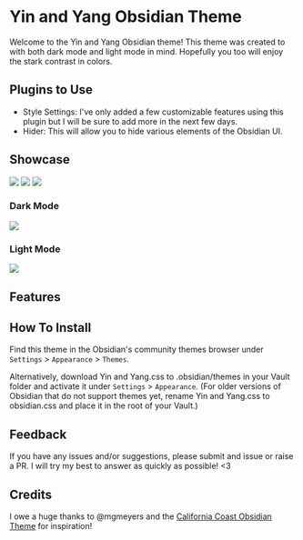 # Yin and Yang Obsidian Theme
Welcome to the Yin and Yang Obsidian theme! This theme was created to with both dark mode and light mode in mind. Hopefully you too will enjoy the stark contrast in colors.

## Plugins to Use
- Style Settings: I've only added a few customizable features using this plugin but I will be sure to add more in the next few days.
- Hider: This will allow you to hide various elements of the Obsidian UI.

## Showcase

![](https://github.com/chetachiezikeuzor/Yin-and-Yang-Theme/blob/main/assets/d0.png)
![](https://github.com/chetachiezikeuzor/Yin-and-Yang-Theme/blob/main/assets/l0.png)
![](https://github.com/chetachiezikeuzor/Yin-and-Yang-Theme/blob/main/assets/l1.png)

### Dark Mode
![](https://github.com/chetachiezikeuzor/Yin-and-Yang-Theme/blob/main/assets/d1.png)


### Light Mode
![](https://github.com/chetachiezikeuzor/Yin-and-Yang-Theme/blob/main/assets/l2.png)

## Features


## How To Install
Find this theme in the Obsidian's community themes browser under `Settings` > `Appearance` > `Themes`.

Alternatively, download Yin and Yang.css to .obsidian/themes in your Vault folder and activate it under `Settings` > `Appearance`. (For older versions of Obsidian that do not support themes yet, rename Yin and Yang.css to obsidian.css and place it in the root of your Vault.)

## Feedback
If you have any issues and/or suggestions, please submit and issue or raise a PR. I will try my best to answer as quickly as possible! <3

## Credits
I owe a huge thanks to @mgmeyers and the [California Coast Obsidian Theme](https://github.com/mgmeyers/obsidian-california-coast-theme) for inspiration! 
